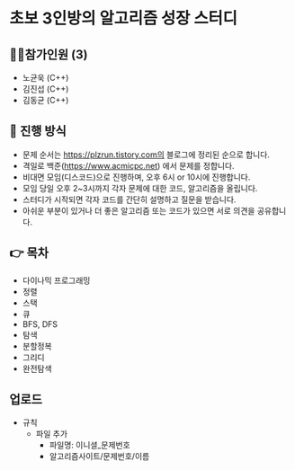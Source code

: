 # 초보 3인방의 알고리즘 성장 스터디

## 🙋‍♂️참가인원 (3)
+ 노균욱 (C++)
+ 김진섭 (C++)
+ 김동균 (C++)

📝 진행 방식
---------------
+ 문제 순서는 https://plzrun.tistory.com의 블로그에 정리된 순으로 합니다.
+ 격일로 백준(https://www.acmicpc.net) 에서 문제를 정합니다.
+ 비대면 모임(디스코드)으로 진행하며, 오후 6시 or 10시에 진행합니다.
+ 모임 당일 오후 2~3시까지 각자 문제에 대한 코드, 알고리즘을 올립니다.
+ 스터디가 시작되면 각자 코드를 간단히 설명하고 질문을 받습니다.
+ 아쉬운 부분이 있거나 더 좋은 알고리즘 또는 코드가 있으면 서로 의견을 공유합니다.

👉 목차
----
+ 다이나믹 프로그래밍
+ 정렬
+ 스택
+ 큐
+ BFS, DFS
+ 탐색
+ 분할정복
+ 그리디
+ 완전탐색

업로드
----
+ 규칙
  + 파일 추가
    + 파일명: 이니셜_문제번호
    + 알고리즘사이트/문제번호/이름
